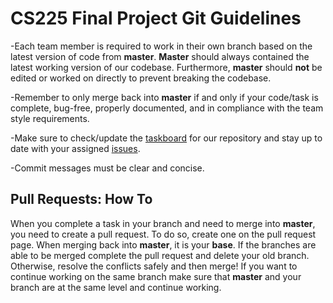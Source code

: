 # CS225 Final Project Git Guidelines

-Each team member is required to work in their own branch based on the latest version of code from **master**. **Master** should always contained the latest working version of our codebase. Furthermore, **master** should **not** be edited or worked on directly to prevent breaking the codebase.

-Remember to only merge back into **master** if and only if your code/task is complete, bug-free, properly documented, and in compliance with the team style requirements.

-Make sure to check/update the [taskboard](https://github-dev.cs.illinois.edu/cs225-fa20/chiragg4-anityak2-aditk3-alivabp2/projects/1) for our repository and stay up to date with your assigned [issues](https://github-dev.cs.illinois.edu/cs225-fa20/chiragg4-anityak2-aditk3-alivabp2/issues).

-Commit messages must be clear and concise.

## Pull Requests: How To

When you complete a task in your branch and need to merge into **master**, you need to create a pull request. To do so, create one on the pull request page. When merging back into **master**, it is your **base**. If the branches are able to be merged complete the pull request and delete your old branch. Otherwise, resolve the conflicts safely and then merge! If you want to continue working on the same branch make sure that **master** and your branch are at the same level and continue working. 

